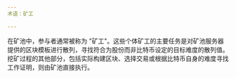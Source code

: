 ```yaml
---
术语：矿工

---
```

在矿池中，参与者通常被称为 "矿工"。这些个体矿工的主要任务是对矿池服务器提供的区块模板进行散列，寻找符合为股份而非比特币设定的目标难度的散列值。挖矿过程的其他部分，包括实际构建区块、选择交易或根据比特币自身的难度寻找工作证明，则由矿池直接执行。